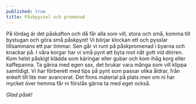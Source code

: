 ```yaml
---
published: true
title: Påskpyssel och promenad
---
```


På lördag är det påskafton och då får alla som vill, stora och små, komma till bystugan och göra små påskpynt! Vi börjar klockan ett och pysslar tillsammans ett par timmar. Sen går vi runt på påskpromenad i byarna och knackar på. I våra korgar har vi små pynt att byta mot nåt gott vid dörren. Kom helst påskigt klädda som käringar eller gubar och kom ihåg korg eller kaffepanna. Ta gärna med egen sax, det brukar vara många som vill klippa samtidigt. Vi har förberett med tips på pynt som passar olika åldrar, från enkelt till lite mer avancerat. Det finns material på plats men om ni har mycket över hemma får ni förstås gärna ta med eget också.

*Glad påsk!*
